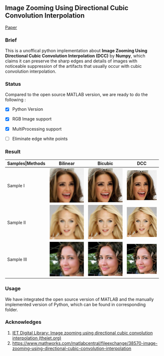 ## Image Zooming Using Directional Cubic Convolution Interpolation

[Paper](https://digital-library.theiet.org/content/journals/10.1049/iet-ipr.2011.0534) 



### Brief

This is a unoffical python implementation about **Image Zooming Using Directional Cubic Convolution Interpolation (DCC)** by **Numpy**, which claims it can preserve the sharp edges and details of
images with noticeable suppression of the artifacts that usually occur with cubic convolution interpolation.  



### Status

Compared to the open source MATLAB version, we are ready to do the following :

-   [x] Python Version
-   [x] RGB Image support 
-   [x] MultiProcessing support
-   [ ] Eliminate edge white points



### Result

| Samples\|Methods | Bilinear                                        | Bicubic                                       | DCC                                               |
| ---------------- | ----------------------------------------------- | --------------------------------------------- | ------------------------------------------------- |
| Sample I         | ![00000_bilinear](./data/sr/00000_bilinear.png) | ![00000_bicubic](./data/sr/00000_bicubic.png) | ![00000_dcc_numpy](./data/sr/00000_dcc_numpy.png) |
| Sample II        | ![00001_bilinear](./data/sr/00001_bilinear.png) | ![00001_bicubic](./data/sr/00001_bicubic.png) | ![00001_dcc_numpy](./data/sr/00001_dcc_numpy.png) |
| Sample III       | ![00002_bilinear](./data/sr/00002_bilinear.png) | ![00002_bicubic](./data/sr/00002_bicubic.png) | ![00002_dcc_numpy](./data/sr/00002_dcc_numpy.png) |



###  Usage

We have integrated the open source version of MATLAB and the manually implemented version of Python, which can be found in corresponding folder.



### Acknowledges

1. [IET Digital Library: Image zooming using directional cubic convolution interpolation (theiet.org)](https://digital-library.theiet.org/content/journals/10.1049/iet-ipr.2011.0534)
2. https://www.mathworks.com/matlabcentral/fileexchange/38570-image-zooming-using-directional-cubic-convolution-interpolation



